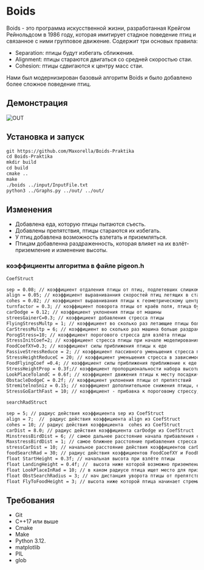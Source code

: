 # Boids
Boids - это программа искусственной жизни, разработанная Крейгом Рейнольдсом в 1986 году, которая имитирует стадное поведение птиц и связанное с ними групповое движение.
Содержит три основых правила:
- Separation: птицы будут избегать сближения.
- Alignment: птицы стараются двигаться со средней скоростью стаи.
- Cohesion: птицы сдвигаются к центру масс стаи.

Нами был модернизирован базовый алгоритм Boids и было добавлено более сложное поведение птиц.
## Демонстрация

![OUT](https://github.com/Maxorella/Boids-Praktika/assets/90093089/9c025d3d-faa4-422e-9eb8-2995be086a71)

## Установка и запуск
```html
git https://github.com/Maxorella/Boids-Praktika
cd Boids-Praktika
mkdir build
cd build
cmake ..
make
./boids ../input/InputFile.txt
python3 ../Graphs.py ../out/ ../out/
```
## Изменения
- Добавлена еда, которую птицы пытаются съесть.
- Добавлены препятствия, птицы стараются их избегать.
- У птиц добавлена возможность взлетать и приземляться.
- Птицам добавленна раздраженность, которая влияет на их взлёт-приземление и изменение высоты.
### коэффициенты алгоритма в файле pigeon.h
```html
CoefStruct

sep = 0.08; // коэффициент отдаления птицы от птиц, подлетевших слишком близко друг к другу
align = 0.05; // коэффициент выравниванния скоростей птиц летящих в стае (стремятся лететь с одной скоростью в 1 направлении)
cohes = 0.02; // коэффициент выравнивания птицы к геометрическому центру стаи
turnfactor = 0.3; // коэффициент поворота птицы от краёв поля, птица будет разворачиваться и стремиться обратно в поле
carDodge = 0.12; // коэффициент уклонения птицы от машины
streesGainerC=0.3; // коэффициент добавления стресса птицы
FlyingStressMultp = 1; // коэффициент во сколько раз летающие птицы больше раздражают
CarStressMultp = 6; // коэффициент во сколько раз машина больше раздражает птиц
PorogStress=10; // коэффициент порогового стресса для взлёта птицы
StressInitCoef=2; // коэффициент стресса птицы при начале моделирования(стресс птицы будет StressInitCoef*height, где height - начальная высота птицы)
FoodCoefXY=0.3; // коэффициент силы приближения птицы к еде
PassiveStressReduce = 2; // коэффициент пассивного уменьшения стресса птицы
StressHeightReduceC = 20; // коэффициент уменьшения стресса в зависимости от высоты полёта птицы (выше летит - быстрее успокаивается => начинает снижаться)
FoodFlyingCoef =0.4; // коэффициент силы приближения приближение к еде в полёте
StressHeightProp = 0.3f;// коэффициент пропорциональности набора высоты птицы от изменения стресса(стресс уменьшается -> птица снижается, увеличивается -> набирает высоту)
LookPlaceTolandC = 0.6f; // коэффициент движения птицы к месту посадки(от геометрического центра сидящих птиц в радиусе LookPlaceInRad
ObstacleDodgeC = 0.2f; // коэффициент уклонения птицы от препятствий
StremitelnoSniz = 0.15; // коэффициент дополнительное снижения птицы, если стресс птицы ниже PorogStress+StressGoEarthFast
StressGoEarthFast = 10; // коэффициент - прибавка к пороговому стрессу, чтобы начать быстрое снижение

searchRadStruct

sep = 5; // радиус действия коэффициента sep из CoefStruct
align = 7;  //  радиус действия коэффициента align из CoefStruct
cohes = 10; // радиус действия коэффициента  cohes из CoefStruct
carDist = 8.0; // радиус действия коэффициента carDodge из CoefStruct
MinstressBirdDist = 6; // самое дальнее расстояние начала прибавления стресса от других птиц (прибавление стресса прямопропорционально расстоянию между птицами, на расстоянии MaxstressBirdDist и ближе прибавление стресса больше
MaxstressBirdDist = 1; // самое ближнее расстояние прибавления стресса
stressCarDist = 10; // начальное расстояние действия коэффициентов carDodge и CarStressMultp
foodSearchRad = 30; // радиус действия коэффициентов FoodCoefXY и FoodFlyingCoef
float StartHeight = 0.3f; // начальная высота при взлёте птицы
float LandingHeight = 0.4f; //  высота ниже которой возможно приземление
float LookPlaceInRad = 10; // в каком радиусе птица ищет место для приземления
float ObstSearchRadius = 3; // нач дистанция уворота птицы от препятствий
float FlyToFoodHeight = 3; // высота ниже которой птица начинает стремится к еде
```
## Требования
- Git
- C++17 или выше
- Cmake
- Make
- Python 3.12.
- matplotlib
- PIL
- glob
